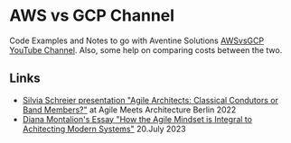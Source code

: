 # AWS vs GCP Channel

Code Examples and Notes to go with Aventine Solutions [AWSvsGCP YouTube Channel](https://www.youtube.com/channel/UCzZ_FvZDBU-2t972hunUu2A). Also, some help on comparing costs between the two.

## Links
* [Silvia Schreier presentation "Agile Architects: Classical Condutors or Band Members?"](https://youtu.be/09drug_LXJ4?si=-PDL8VJIPzFnnaFr)
  at Agile Meets Architecture Berlin 2022
* [Diana Montalion's Essay "How the Agile Mindset is Integral to Achitecting Modern Systems"](https://www.agile-meets-architecture.com/essays/how-the-agile-mindset-is-integral-to-architecting-modern-systems) 20.July 2023